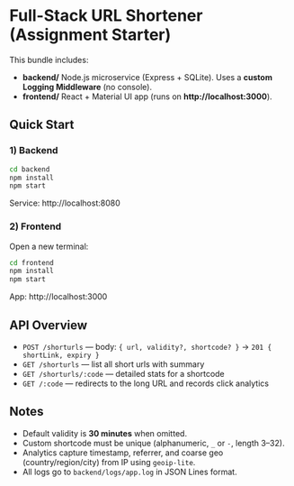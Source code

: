 
# Full-Stack URL Shortener (Assignment Starter)

This bundle includes:
- **backend/** Node.js microservice (Express + SQLite). Uses a **custom Logging Middleware** (no console).
- **frontend/** React + Material UI app (runs on **http://localhost:3000**).

## Quick Start

### 1) Backend
```bash
cd backend
npm install
npm start
```
Service: http://localhost:8080

### 2) Frontend
Open a new terminal:
```bash
cd frontend
npm install
npm start
```
App: http://localhost:3000

## API Overview
- `POST /shorturls` — body: `{ url, validity?, shortcode? }` → `201 { shortLink, expiry }`
- `GET /shorturls` — list all short urls with summary
- `GET /shorturls/:code` — detailed stats for a shortcode
- `GET /:code` — redirects to the long URL and records click analytics

## Notes
- Default validity is **30 minutes** when omitted.
- Custom shortcode must be unique (alphanumeric, `_` or `-`, length 3–32).
- Analytics capture timestamp, referrer, and coarse geo (country/region/city) from IP using `geoip-lite`.
- All logs go to `backend/logs/app.log` in JSON Lines format.

